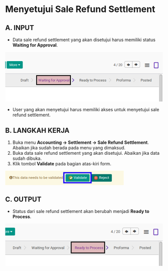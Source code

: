 # Menyetujui Sale Refund Settlement

## A. INPUT

* Data sale refund settlement yang akan disetujui harus memiliki status **Waiting for Approval**.

![](../../img/sale-refund-settlement/status-waiting-for-approval.png)

* User yang akan menyetujui harus memiliki akses untuk menyetujui sale refund settlement.

## B. LANGKAH KERJA

1. Buka menu **Accounting -> Settlement -> Sale Refund Settlement**. Abaikan jika sudah berada pada menu yang dimaksud.
2. Buka data sale refund settlement yang akan disetujui. Abaikan jika data sudah dibuka.
3. Klik tombol **Validate** pada bagian atas-kiri form.

![](../../img/sale-refund-settlement/tombol-validate.png)

## C. OUTPUT

* Status dari sale refund settlement akan berubah menjadi **Ready to Process**.

![](../../img/sale-refund-settlement/status-ready-to-process.png)
